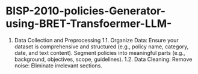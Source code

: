 # BISP-2010-policies-Generator-using-BRET-Transfoermer-LLM-
1. Data Collection and Preprocessing 1.1. Organize Data:  Ensure your dataset is comprehensive and structured (e.g., policy name, category, date, and text content). Segment policies into meaningful parts (e.g., background, objectives, scope, guidelines). 1.2. Data Cleaning:  Remove noise: Eliminate irrelevant sections.
